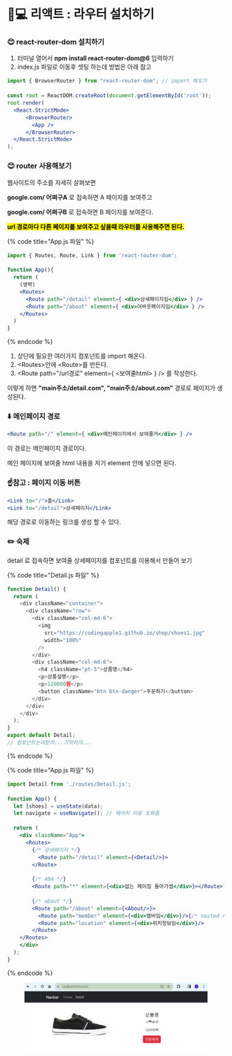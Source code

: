 # 👩💻 리액트 : 라우터 설치하기

### 😊 react-router-dom 설치하기



1. 터미널 열어서 **npm install react-router-dom@6** 입력하기
2. index.js 파일로 이동후 셋팅 하는데 방법은 아래 참고

```jsx
import { BrowserRouter } from "react-router-dom"; // import 해오기

const root = ReactDOM.createRoot(document.getElementById('root'));
root.render(
  <React.StrictMode>
      <BrowserRouter>
        <App />
      </BrowserRouter>
  </React.StrictMode>
); 
```





### 😊 router 사용해보기



웹사이트의 주소를 자세히 살펴보면

**google.com/ 어쩌구A** 로 접속하면 A 페이지를 보여주고

**google.com/ 어쩌구B** 로 접속하면  B 페이지를 보여준다.

<mark style="background-color:yellow;">**url 경로마다 다른 페이지를 보여주고 싶을때 라우터를 사용해주면 된다.**</mark>



{% code title="App.js 파일" %}
```jsx
import { Routes, Route, Link } from 'react-router-dom';

function App(){
  return (
    (생략)
    <Routes>
      <Route path="/detail" element={ <div>상세페이지임</div> } />
      <Route path="/about" element={ <div>어바웃페이지임</div> } />
    </Routes>
  )
}
```
{% endcode %}

1. 상단에 필요한 여러가지 컴포넌트를 import 해온다.
2. \<Routes>안에 \<Route>를 만든다.
3. \<Route path="/url경로" element={ <보여줄html> } /> 를 작성한다.

이렇게 하면 **"main주소/detail.com", "main주소/about.com"** 경로로 페이지가 생성된다.





### ⬇️  메인페이지 경로

```jsx
<Route path="/" element={ <div>메인페이지에서 보여줄거</div> } /> 
```

이 경로는 메인페이지 경로이다.

메인 페이지에 보여줄 html 내용을 저기 element 안에 넣으면 된다.





### ☝️참고 :   페이지 이동 버튼

```jsx
<Link to="/">홈</Link>
<Link to="/detail">상세페이지</Link>
```

해당 경로로 이동하는 링크를 생성 할 수 있다.





### ✏️ 숙제

detail 로 접속하면 보여줄 상세페이지를 컴포넌트를 이용해서 만들어 보기

{% code title="Detail.js 파일" %}
```javascript
function Detail() {
  return (
    <div className="container">
      <div className="row">
        <div className="col-md-6">
          <img
            src="https://codingapple1.github.io/shop/shoes1.jpg"
            width="100%"
          />
        </div>
        <div className="col-md-6">
          <h4 className="pt-5">상품명</h4>
          <p>상품설명</p>
          <p>120000원</p>
          <button className="btn btn-danger">주문하기</button>
        </div>
      </div>
    </div>
  );
}
export default Detail;
// 컴포넌트는대문자...기억하자...
```
{% endcode %}



{% code title="App.js 파일" %}
```jsx
import Detail from './routes/Detail.js';

function App() {
  let [shoes] = useState(data);
  let navigate = useNavigate(); // 페이지 이동 도와줌

  return (
    <div className="App">
      <Routes>  
        {/* 상세페이지 */}
          <Route path="/detail" element={<Detail/>}>
        </Route>
        
        {/* 404 */}
        <Route path="*" element={<div>없는 페이짐 돌아가셈</div>}></Route>
        
        {/* about */}
        <Route path="/about" element={<About/>}> 
          <Route path="member" element={<div>멤버임</div>}/>{/* nasted routes */}
          <Route path="location" element={<div>위치정보임</div>}/>
        </Route>
    </Routes>
    </div>
  );
}
```
{% endcode %}

<figure><img src="../.gitbook/assets/image (5).png" alt=""><figcaption></figcaption></figure>
